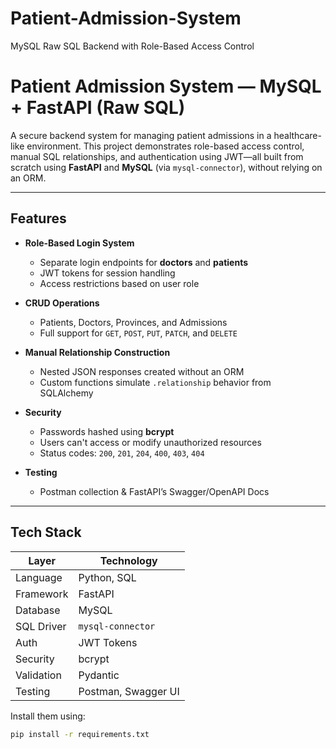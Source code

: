# Patient-Admission-System
MySQL Raw SQL Backend with Role-Based Access Control
# Patient Admission System — MySQL + FastAPI (Raw SQL)

A secure backend system for managing patient admissions in a healthcare-like environment. This project demonstrates role-based access control, manual SQL relationships, and authentication using JWT—all built from scratch using **FastAPI** and **MySQL** (via `mysql-connector`), without relying on an ORM.

---

## Features

- **Role-Based Login System**
  - Separate login endpoints for **doctors** and **patients**
  - JWT tokens for session handling
  - Access restrictions based on user role

- **CRUD Operations**
  - Patients, Doctors, Provinces, and Admissions
  - Full support for `GET`, `POST`, `PUT`, `PATCH`, and `DELETE`

- **Manual Relationship Construction**
  - Nested JSON responses created without an ORM
  - Custom functions simulate `.relationship` behavior from SQLAlchemy

- **Security**
  - Passwords hashed using **bcrypt**
  - Users can't access or modify unauthorized resources
  - Status codes: `200`, `201`, `204`, `400`, `403`, `404`

- **Testing**
  - Postman collection & FastAPI’s Swagger/OpenAPI Docs

---

## Tech Stack

| Layer           | Technology         |
|-----------------|--------------------|
| Language        | Python, SQL        |
| Framework       | FastAPI            |
| Database        | MySQL              |
| SQL Driver      | `mysql-connector`  |
| Auth            | JWT Tokens         |
| Security        | bcrypt             |
| Validation      | Pydantic           |
| Testing         | Postman, Swagger UI|

Install them using:

```bash
pip install -r requirements.txt
